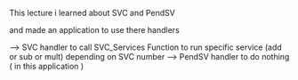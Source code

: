 This lecture i learned about SVC and PendSV

and made an application to use there handlers

--> SVC handler to call SVC_Services Function to run specific service (add or sub or mult) depending on SVC number
--> PendSV handler to do nothing ( in this application )